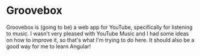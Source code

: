 # Groovebox
Groovebox is (going to be) a web app for YouTube,
 specifically for listening to music. I wasn't very
 pleased with YouTube Music and I had some ideas on
 how to improve it, so that's what I'm trying to do
 here. It should also be a good way for me to learn
 Angular!
